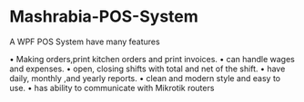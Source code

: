 # Mashrabia-POS-System
A WPF POS System have many features

• Making orders,print kitchen orders and print
invoices.
• can handle wages and expenses.
• open, closing shifts with total and net of the
shift.
• have daily, monthly ,and yearly reports.
• clean and modern style and easy to use.
• has ability to communicate with Mikrotik
routers
